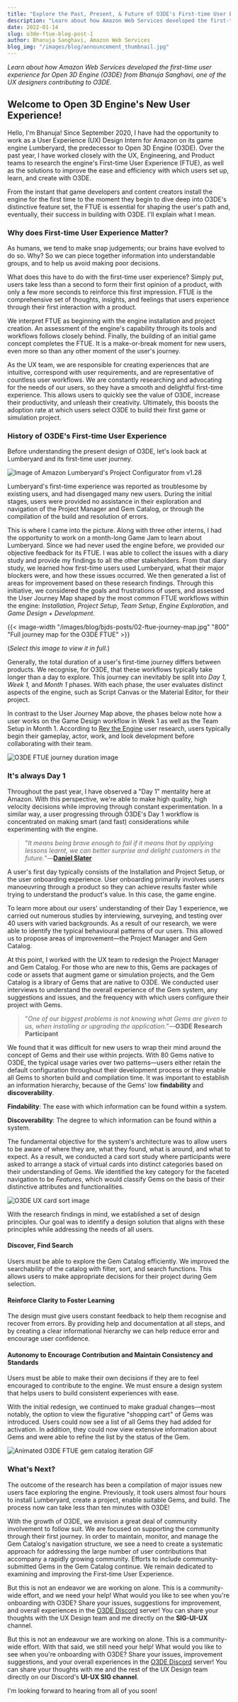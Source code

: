 ```yaml
---
title: "Explore the Past, Present, & Future of O3DE's First-time User Experience"
description: "Learn about how Amazon Web Services developed the first-time user experience for Open 3D Engine (O3DE) from Bhanuja Sanghavi, one of the UX designers contributing to O3DE."
date: 2022-01-14
slug: o3de-ftue-blog-post-1
author: Bhanuja Sanghavi, Amazon Web Services
blog_img: "/images/blog/announcement_thumbnail.jpg"
---
```


_Learn about how Amazon Web Services developed the first-time user experience for Open 3D Engine (O3DE) from Bhanuja Sanghavi, one of the UX designers contributing to O3DE._

## Welcome to Open 3D Engine's New User Experience!

Hello, I'm Bhanuja! Since September 2020, I have had the opportunity to work as a User Experience (UX) Design Intern for Amazon on its game engine Lumberyard, the predecessor to Open 3D Engine (O3DE). Over the past year, I have worked closely with the UX, Engineering, and Product teams to research the engine's First-time User Experience (FTUE), as well as the solutions to improve the ease and efficiency with which users set up, learn, and create with O3DE.

From the instant that game developers and content creators install the engine for the first time to the moment they begin to dive deep into O3DE's distinctive feature set, the FTUE is essential for shaping the user's path and, eventually, their success in building with O3DE. I'll explain what I mean.

### Why does First-time User Experience Matter?

As humans, we tend to make snap judgements; our brains have evolved to do so. Why? So we can piece together information into understandable groups, and to help us avoid making poor decisions.

What does this have to do with the first-time user experience? Simply put, users take less than a second to form their first opinion of a product, with only a few more seconds to reinforce this first impression. FTUE *is* the comprehensive set of thoughts, insights, and feelings that users experience through their first interaction with a product.

We interpret FTUE as beginning with the engine installation and project creation. An assessment of the engine's capability through its tools and workflows follows closely behind. Finally, the building of an initial game concept completes the FTUE. It is a make-or-break moment for new users, even more so than any other moment of the user's journey.

As the UX team, we are responsible for creating experiences that are intuitive, correspond with user requirements, and are representative of countless user workflows. We are constantly researching and advocating for the needs of our users, so they have a smooth and delightful first-time experience. This allows users to quickly see the value of O3DE, increase their productivity, and unleash their creativity. Ultimately, this boosts the adoption rate at which users select O3DE to build their first game or simulation project.

### History of O3DE's First-time User Experience

Before understanding the present design of O3DE, let's look back at Lumberyard and its first-time user journey.

![Image of Amazon Lumberyard's Project Configurator from v1.28](/images/blog/bjds-posts/01-ui-project-configurator.jpg)

Lumberyard's first-time experience was reported as troublesome by existing users, and had disengaged many new users. During the initial stages, users were provided no assistance in their exploration and navigation of the Project Manager and Gem Catalog, or through the compilation of the build and resolution of errors.

This is where I came into the picture. Along with three other interns, I had the opportunity to work on a month-long Game Jam to learn about Lumberyard. Since we had never used the engine before, we provided our objective feedback for its FTUE. I was able to collect the issues with a diary study and provide my findings to all the other stakeholders. From that diary study, we learned how first-time users used Lumberyard, what their major blockers were, and how these issues occurred. We then generated a list of areas for improvement based on these research findings. Through this initiative, we considered the goals and frustrations of users, and assessed the User Journey Map shaped by the most common FTUE workflows within the engine: *Installation*, *Project Setup*, *Team Setup*, *Engine Exploration*, and *Game Design + Development*.

{{< image-width "/images/blog/bjds-posts/02-ftue-journey-map.jpg" "800" "Full journey map for the O3DE FTUE" >}} 

(*Select this image to view it in full.*)

Generally, the total duration of a user's first-time journey differs between products. We recognise, for O3DE, that these workflows typically take longer than a day to explore. This journey can inevitably be split into *Day 1*, *Week 1,* and *Month 1* phases. With each phase, the user evaluates distinct aspects of the engine, such as Script Canvas or the Material Editor, for their project.

In contrast to the User Journey Map above, the phases below note how a user works on the Game Design workflow in Week 1 as well as the Team Setup in Month 1. According to [Rev the Engine](https://youtu.be/oFeqw-0tsE4) user research, users typically begin their gameplay, actor, work, and look development before collaborating with their team.

![O3DE FTUE journey duration image](/images/blog/bjds-posts/03-ftue-journey-duration.jpg)

### It's always Day 1

Throughout the past year, I have observed a "Day 1" mentality here at Amazon. With this perspective, we're able to make high quality, high velocity decisions while improving through constant experimentation. In a similar way, a user progressing through O3DE's Day 1 workflow is concentrated on making smart (and fast) considerations while experimenting with the engine.

>"_It means being brave enough to fail if it means that by applying lessons learnt, we can better surprise and delight customers in the future._"&mdash;[**Daniel Slater**](https://aws.amazon.com/executive-insights/content/how-amazon-defines-and-operationalizes-a-day-1-culture/)

A user's first day typically consists of the Installation and Project Setup, or the user onboarding experience. User onboarding primarily involves users manoeuvring through a product so they can achieve results faster while trying to understand the product's value. In this case, the game engine.

To learn more about our users' understanding of their Day 1 experience, we carried out numerous studies by interviewing, surveying, and testing over 40 users with varied backgrounds. As a result of our research, we were able to identify the typical behavioural patterns of our users. This allowed us to propose areas of improvement&mdash;the Project Manager and Gem Catalog.

At this point, I worked with the UX team to redesign the Project Manager and Gem Catalog. For those who are new to this, Gems are packages of code or assets that augment game or simulation projects, and the Gem Catalog is a library of Gems that are native to O3DE. We conducted user interviews to understand the overall experience of the Gem system, any suggestions and issues, and the frequency with which users configure their project with Gems.

>"_One of our biggest problems is not knowing what Gems are given to us, when installing or upgrading the application._"&mdash;**O3DE Research Participant**

We found that it was difficult for new users to wrap their mind around the concept of Gems and their use within projects. With 80 Gems native to O3DE, the typical usage varies over two patterns—users either retain the default configuration throughout their development process or they enable all Gems to shorten build and compilation time. It was important to establish an information hierarchy, because of the Gems' low **findability** and **discoverability**.

**Findability**: The ease with which information can be found within a system.

**Discoverability**: The degree to which information can be found within a system.

The fundamental objective for the system's architecture was to allow users to be aware of where they are, what they found, what is around, and what to expect. As a result, we conducted a card sort study where participants were asked to arrange a stack of virtual cards into distinct categories based on their understanding of Gems. We identified the key category for the faceted navigation to be *Features*, which would classify Gems on the basis of their distinctive attributes and functionalities.

![O3DE UX card sort image](/images/blog/bjds-posts/04-card-sort-session.gif)

With the research findings in mind, we established a set of design principles. Our goal was to identify a design solution that aligns with these principles while addressing the needs of all users.

#### Discover, Find Search

Users must be able to explore the Gem Catalog efficiently. We improved the searchability of the catalog with filter, sort, and search functions. This allows users to make appropriate decisions for their project during Gem selection.

#### Reinforce Clarity to Foster Learning

The design must give users constant feedback to help them recognise and recover from errors. By providing help and documentation at all steps, and by creating a clear informational hierarchy we can help reduce error and encourage user confidence.

#### Autonomy to Encourage Contribution and Maintain Consistency and Standards

Users must be able to make their own decisions if they are to feel encouraged to contribute to the engine. We must ensure a design system that helps users to build consistent experiences with ease.

With the initial redesign, we continued to make gradual changes—most notably, the option to view the figurative "shopping cart" of Gems was introduced. Users could now see a list of all Gems they had added for activation. In addition, they could now view extensive information about Gems and were able to refine the list by the status of the Gem.

![Animated O3DE FTUE gem catalog iteration GIF](/images/blog/bjds-posts/05-launcher.gif)

### What's Next?

The outcome of the research has been a compilation of major issues new users face exploring the engine. Previously, it took users almost four hours to install Lumberyard, create a project, enable suitable Gems, and build. The process now can take less than ten minutes with O3DE!

With the growth of O3DE, we envision a great deal of community involvement to follow suit. We are focused on supporting the community through their first journey. In order to maintain, monitor, and manage the Gem Catalog's navigation structure, we see a need to create a systematic approach for addressing the large number of user contributions that accompany a rapidly growing community. Efforts to include community-submitted Gems in the Gem Catalog continue. We remain dedicated to examining and improving the First-time User Experience.

But this is not an endeavor we are working on alone. This is a community-wide effort, and we need your help! What would you like to see when you're onboarding with O3DE? Share your issues, suggestions for improvement, and overall experiences in the [O3DE Discord](https://discord.gg/xNb2q4SJKJ) server! You can share your thoughts with the UX Design team and me directly on the **SIG-UI-UX** channel.

But this is not an endeavour we are working on alone. This is a community-wide effort. With that said, we still need your help! What would you like to see when you're onboarding with O3DE? Share your issues, improvement suggestions, and your overall experiences in the [O3DE Discord](https://discord.gg/xNb2q4SJKJ) server! You can share your thoughts with me and the rest of the UX Design team directly on our Discord's **UI-UX SIG channel**.

I'm looking forward to hearing from all of you soon!